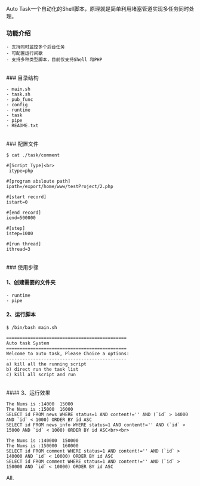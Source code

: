 Auto Task一个自动化的Shell脚本，原理就是简单利用堵塞管道实现多任务同时处理。

### 功能介绍

    - 支持同时监控多个后台任务
    - 可配置运行间歇
    - 支持多种类型脚本，目前仅支持Shell 和PHP
   

<br>
### 目录结构

    - main.sh  
    - task.sh
    - pub_func  
    - config    
    - runtime   
    - task      
    - pipe      
    - README.txt

<br>
### 配置文件

``$ cat ./task/comment``

    #[Script Type]<br>
     itype=php

    #[program absloute path]
    ipath=/export/home/www/testProject/2.php

    #[start record]
    istart=0

    #[end record]
    iend=500000

    #[step]
    istep=1000

    #[run thread]
    ithread=3
    
    


<br>
### 使用步骤

#### 1、创建需要的文件夹
    - runtime
    - pipe


#### 2、运行脚本

``$ /bin/bash main.sh``

    =============================================
    Auto task System
    =============================================
    Welcome to auto task, Please Choice a options:
    ---------------------------------------------
    a) kill all the running script
    b) direct run the task list
    c) kill all script and run



<br>
#### 3、运行效果

```
The Nums is :14000  15000
The Nums is :15000  16000
SELECT id FROM news WHERE status=1 AND content!='' AND (`id` > 14000 AND `id` < 1000) ORDER BY id ASC
SELECT id FROM news_info WHERE status=1 AND content!='' AND (`id` > 15000 AND `id` < 1000) ORDER BY id ASC<br><br>

The Nums is :140000  150000
The Nums is :150000  160000
SELECT id FROM comment WHERE status=1 AND content!='' AND (`id` > 140000 AND `id` < 10000) ORDER BY id ASC
SELECT id FROM comment WHERE status=1 AND content!='' AND (`id` > 150000 AND `id` < 10000) ORDER BY id ASC
```

All.
